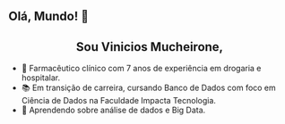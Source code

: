 ## Olá, Mundo! 👋
<h2 align="center">Sou Vinicios Mucheirone,</h2>

- 💼 Farmacêutico clínico com 7 anos de experiência em drogaria e hospitalar.
- 📚 Em transição de carreira, cursando Banco de Dados com foco em Ciência de Dados na Faculdade Impacta Tecnologia.
- 🌱 Aprendendo sobre análise de dados e Big Data.

